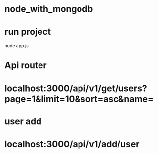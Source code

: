 # node_with_mongodb

# run project
node app.js

# Api router
# localhost:3000/api/v1/get/users?page=1&limit=10&sort=asc&name=

# user add 
# localhost:3000/api/v1/add/user
